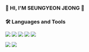 ### 🌈 HI, I'M SEUNGYEON JEONG 👋


### 🛠 Languages and Tools

<img src="https://img.shields.io/badge/HTML5-E34F26?style=flat-square&logo=HTML5&logoColor=white" /> <img src="https://img.shields.io/badge/CSS3-1572B6?style=flat-square&logo=CSS3&logoColor=white" /> <img src="https://img.shields.io/badge/JavaScript-F7DF1E?style=flat-square&logo=JavaScript&logoColor=white" /> <img src="https://img.shields.io/badge/Vue-4FC08D?style=flat-square&logo=vuedotjs&logoColor=white" /> <img src="https://img.shields.io/badge/React-61DAFB?style=flat-square&logo=React&logoColor=black"/>

<img src="https://img.shields.io/badge/Intelli J-000000?style=flat-square&logo=intellijidea&logoColor=white" /> <img src="https://img.shields.io/badge/VS Code-007ACC?style=flat-square&logo=visualstudiocode&logoColor=white" />


